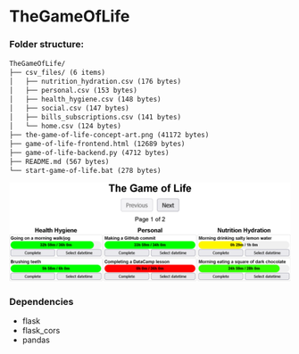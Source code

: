# TheGameOfLife

### Folder structure:

```
TheGameOfLife/
├── csv_files/ (6 items)
│   ├── nutrition_hydration.csv (176 bytes)
│   ├── personal.csv (153 bytes)
│   ├── health_hygiene.csv (148 bytes)
│   ├── social.csv (147 bytes)
│   ├── bills_subscriptions.csv (141 bytes)
│   └── home.csv (124 bytes)
├── the-game-of-life-concept-art.png (41172 bytes)
├── game-of-life-frontend.html (12689 bytes)
├── game-of-life-backend.py (4712 bytes)
├── README.md (567 bytes)
└── start-game-of-life.bat (278 bytes)
```

![Screenshot of example dashboard](TheGameOfLife-concept-art.png "Screenshot of example dashboard")

### Dependencies

- flask
- flask_cors
- pandas
